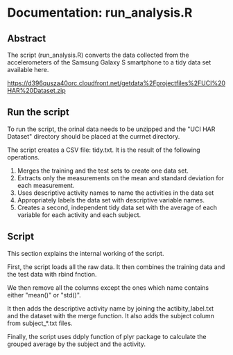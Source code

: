 Documentation: run_analysis.R
======================

Abstract
----------------------
The script (run_analysis.R) converts the data collected from the
accelerometers of the Samsung Galaxy S smartphone to a tidy data set
available here.

https://d396qusza40orc.cloudfront.net/getdata%2Fprojectfiles%2FUCI%20HAR%20Dataset.zip


Run the script
----------------------

To run the script, the orinal data needs to be unzipped and the "UCI
HAR Dataset" directory should be placed at the currnet directory.

The script creates a CSV file: tidy.txt. It is the result of the
following operations.

1. Merges the training and the test sets to create one data set.
2. Extracts only the measurements on the mean and standard deviation for each measurement. 
3. Uses descriptive activity names to name the activities in the data set
4. Appropriately labels the data set with descriptive variable names. 
5. Creates a second, independent tidy data set with the average of each variable for each activity and each subject. 

Script 
----------------------

This section explains the internal working of the script.

First, the script loads all the raw data. It then combines the
training data and the test data with rbind fnction.

We then remove all the columns except the ones which name contains
either "mean()" or "std()".

It then adds the descriptive activity name by joining the
actibity_label.txt and the dataset with the merge function. It also
adds the subject column from subject_*.txt files.

Finally, the script uses ddply function of plyr package to calculate
the grouped average by the subject and the activity.
